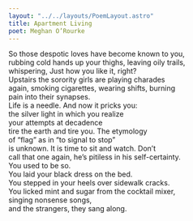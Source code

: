```yaml
---
layout: "../../layouts/PoemLayout.astro"
title: Apartment Living
poet: Meghan O’Rourke
---
```


So those despotic loves have become known to you,  
rubbing cold hands up your thighs, leaving oily trails,  
whispering, Just how you like it, right?  
Upstairs the sorority girls are playing charades  
again, smoking cigarettes, wearing shifts, burning  
pain into their synapses.  
Life is a needle. And now it pricks you:  
the silver light in which you realize  
your attempts at decadence  
tire the earth and tire you. The etymology  
of “flag” as in “to signal to stop”  
is unknown. It is time to sit and watch. Don’t  
call that one again, he’s pitiless in his self-certainty.  
You used to be so.  
You laid your black dress on the bed.  
You stepped in your heels over sidewalk cracks.  
You licked mint and sugar from the cocktail mixer,  
singing nonsense songs,  
and the strangers, they sang along.
